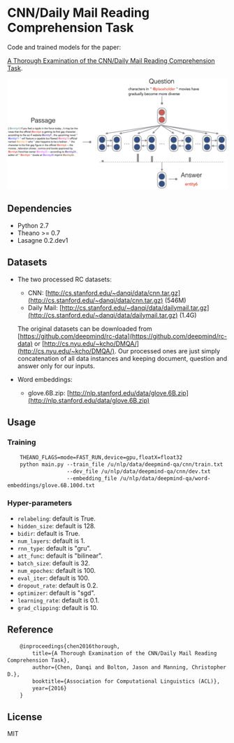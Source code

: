 # CNN/Daily Mail Reading Comprehension Task

Code and trained models for the paper:

[A Thorough Examination of the CNN/Daily Mail Reading Comprehension Task](https://arxiv.org/pdf/1606.02858v2.pdf).

<img src="img/fig_model.jpg" width="600">

## Dependencies
* Python 2.7
* Theano >= 0.7
* Lasagne 0.2.dev1

## Datasets
* The two processed RC datasets:
    * CNN: [http://cs.stanford.edu/~danqi/data/cnn.tar.gz](http://cs.stanford.edu/~danqi/data/cnn.tar.gz) (546M)
    * Daily Mail: [http://cs.stanford.edu/~danqi/data/dailymail.tar.gz](http://cs.stanford.edu/~danqi/data/dailymail.tar.gz) (1.4G)

    The original datasets can be downloaded from [https://github.com/deepmind/rc-data](https://github.com/deepmind/rc-data) or [http://cs.nyu.edu/~kcho/DMQA/](http://cs.nyu.edu/~kcho/DMQA/).
    Our processed ones are just simply concatenation of all data instances and keeping document, question and answer only for our inputs.

* Word embeddings:
    * glove.6B.zip: [http://nlp.stanford.edu/data/glove.6B.zip](http://nlp.stanford.edu/data/glove.6B.zip)

## Usage

### Training
```
    THEANO_FLAGS=mode=FAST_RUN,device=gpu,floatX=float32
    python main.py --train_file /u/nlp/data/deepmind-qa/cnn/train.txt
                   --dev_file /u/nlp/data/deepmind-qa/cnn/dev.txt
                   --embedding_file /u/nlp/data/deepmind-qa/word-embeddings/glove.6B.100d.txt
```


### Hyper-parameters
* `relabeling`: default is True.
* `hidden_size`: default is 128.
* `bidir`: default is True.
* `num_layers`: default is 1.
* `rnn_type`: default is "gru".
* `att_func`: default is "bilinear".
* `batch_size`: default is 32.
* `num_epoches`: default is 100.
* `eval_iter`: default is 100.
* `dropout_rate`: default is 0.2.
* `optimizer`: default is "sgd".
* `learning_rate`: default is 0.1.
* `grad_clipping`: default is 10.


## Reference
```
    @inproceedings{chen2016thorough,
        title={A Thorough Examination of the CNN/Daily Mail Reading Comprehension Task},
        author={Chen, Danqi and Bolton, Jason and Manning, Christopher D.},
        booktitle={Association for Computational Linguistics (ACL)},
        year={2016}
    }
```

## License
MIT
